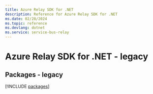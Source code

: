```yaml
---
title: Azure Relay SDK for .NET
description: Reference for Azure Relay SDK for .NET
ms.date: 02/28/2024
ms.topic: reference
ms.devlang: dotnet
ms.service: service-bus-relay
---
```

# Azure Relay SDK for .NET - legacy
## Packages - legacy
[!INCLUDE [packages](relay-index.md)]